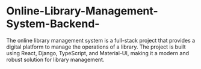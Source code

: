 # Online-Library-Management-System-Backend-
The online library management system is a full-stack project that provides a digital platform to manage the operations of a library. The project is built using React, Django, TypeScript, and Material-UI, making it a modern and robust solution for library management. 
